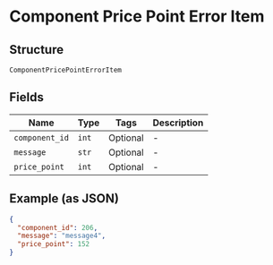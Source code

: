
# Component Price Point Error Item

## Structure

`ComponentPricePointErrorItem`

## Fields

| Name | Type | Tags | Description |
|  --- | --- | --- | --- |
| `component_id` | `int` | Optional | - |
| `message` | `str` | Optional | - |
| `price_point` | `int` | Optional | - |

## Example (as JSON)

```json
{
  "component_id": 206,
  "message": "message4",
  "price_point": 152
}
```

